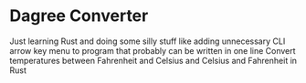 # Dagree Converter
Just learning Rust and doing some silly stuff like adding unnecessary CLI arrow key menu to program that probably can be written in one line
Convert temperatures between Fahrenheit and Celsius and Celsius and Fahrenheit in Rust
